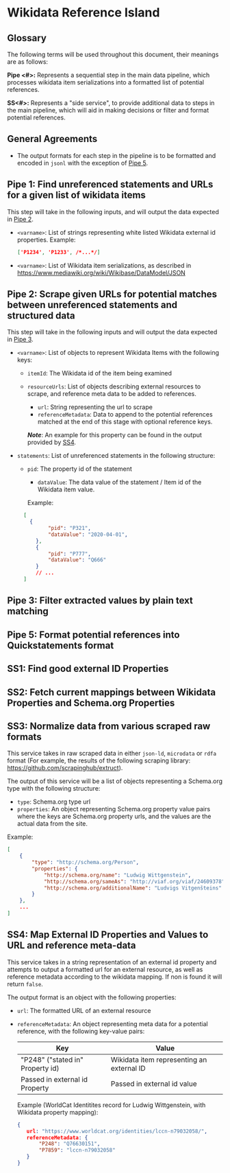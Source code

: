 # Wikidata Reference Island

## Glossary

The following terms will be used throughout this document, their meanings are as follows:

**Pipe <#>:** Represents a sequential step in the main data pipeline, which processes wikidata item serializations into a formatted list of potential references. 

**SS<#>:** Represents a "side service", to provide additional data to steps in the main pipeline, which will aid in making decisions or filter and format potential references.

## General Agreements

* The output formats for each step in the pipeline is to be formatted and encoded in `jsonl` with the exception of [Pipe 5](pipe-5).

## Pipe 1: Find unreferenced statements and URLs for a given list of wikidata items<a name="pipe-1"></a>

This step will take in the following inputs, and will output the data expected in [Pipe 2](#pipe-2).

* `<varname>`: List of strings representing white listed Wikidata external id properties. Example:

  ```json
  ['P1234', 'P1233', /*...*/]
  ```

* `<varname>`: List of Wikidata item serializations, as described in https://www.mediawiki.org/wiki/Wikibase/DataModel/JSON

## Pipe 2: Scrape given URLs for potential matches between  unreferenced statements and structured data<a name="pipe-2"></a>

This step will take in the following inputs and will output the data expected in [Pipe 3](#pipe-3).

* `<varname>`:  List of objects to represent Wikidata Items with the following keys:

  * `itemId`: The Wikidata id of the item being examined

  * `resourceUrls`: List of objects describing external resources to scrape, and reference meta data to be added to references.

    * `url`: String representing the url to scrape
    * `referenceMetadata`: Data to append to the potential references matched at the end of this stage with optional reference keys. 

    ***Note***: An example for this property can be found in the output provided by [SS4](#ss-4).
  
* `statements`: List of unreferenced statements in the following structure:
  
  * `pid`: The property id of the statement
    * `dataValue`: The data value of the statement / Item id of the Wikidata item value.

    Example:
  
  ```json
    [
      {
            "pid": "P321", 
            "dataValue": "2020-04-01",
        },
        {
            "pid": "P777",
            "dataValue": "Q666"
        }
        // ...
    ]
  ```
  

## Pipe 3: Filter extracted values by plain text matching<a name="pipe-3"></a>

## Pipe 5: Format potential references into Quickstatements format<a name="pipe-5"></a>

## SS1: Find good external ID Properties<a name="ss-1"></a>

## SS2: Fetch current mappings between Wikidata Properties and Schema.org Properties<a name="ss-2"></a>

## SS3: Normalize data from various scraped raw formats<a name="ss-3"></a>

This service takes in raw scraped data in either `json-ld`, `microdata` or `rdfa` format (For example, the results of the following scraping library: https://github.com/scrapinghub/extruct).

The output of this service will be a list of objects representing a Schema.org type with the following structure:

* `type`: Schema.org type url
* `properties`: An object representing Schema.org property value pairs where the keys are Schema.org property urls, and the values are the actual data from the site. 

Example:

```json
[
    {
        "type": "http://schema.org/Person",
        "properties": {
            "http://schema.org/name": "Ludwig Wittgenstein",
            "http://schema.org/sameAs": "http://viaf.org/viaf/24609378",
            "http://schema.org/additionalName": "Ludvigs Vitgenšteins"
        }
    },
    ...
]
```

## SS4: Map External ID Properties and Values to URL and reference meta-data<a name="ss-4"></a>

This service takes in a string representation of an external id property and attempts to output a formatted url  for an external resource, as well as reference metadata according to the wikidata mapping. If non is found it will return `false`.

The output format is an object with the following properties:

* `url`: The formatted URL of an external resource

* `referenceMetadata`: An object representing meta data for a potential reference, with the following key-value pairs:

  | Key                              | Value                                     |
  | -------------------------------- | ----------------------------------------- |
  | "P248" ("stated in" Property id) | Wikidata item representing an external ID |
  | Passed in external id Property   | Passed in external id value               |

  Example (WorldCat Identitites record for Ludwig Wittgenstein, with Wikidata property mapping):

   ```json
  {
      url: "https://www.worldcat.org/identities/lccn-n79032058/",
      referenceMetadata: {
          "P248": "Q76630151",
          "P7859": "lccn-n79032058"
      }
  }
   ```

  

